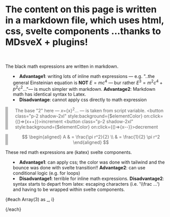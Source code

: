 <!-- <link rel="stylesheet" href="https://cdn.jsdelivr.net/npm/katex@0.16.2/dist/katex.min.css" integrity="sha384-bYdxxUwYipFNohQlHt0bjN/LCpueqWz13HufFEV1SUatKs1cm4L6fFgCi1jT643X" crossorigin="anonymous"> -->
<script>
    import { elementColor } from "$lib/store.js"
    // $:console.log($elementColor)
    import K from '$lib/Katex.svelte'; 
    // this component already includes the commented rel link above, otherwise it's needed
    import { blur, scale, fly, fade} from 'svelte/transition'
    import { elasticOut, /* quintOut,*/ } from 'svelte/easing'

    let x = 2

    function scaleHueElastic(node, { delay = 0, duration = 400, easing=elasticOut }) {
		const o = +getComputedStyle(node).opacity;

		return {
			delay,
			duration,
            easing,
			css: (t) => `
            transform: scale(${t});
            filter: hue-rotate(${t*2}turn);
            `
		};
	}

    
</script>



# The content on this page is written in a markdown file, which uses html, css, svelte components ...thanks to MDsveX + plugins!

<p>&nbsp;</p>

<!-- <div class="h-6"></div> -->


The black math expressions are written in markdown. 

* **Advantage1**: writing lots of inline math expressions — e.g. "..the general Einsteinian equation is **NOT** $E=mc^4$ — bur rather $E^3=m^2c^4 + p^2c^2$..."— is much simpler with markdown. **Advantage2**: Markdown math has identical syntax to Latex. 
* **Disadvantage**: cannot apply css directly to math expression



>The base "2" here — $x=${x}$^2$... —  is taken from script variable. 
> <button class="p-2 shadow-2xl" style:background={$elementColor}  on:click={()=>{x++}}>increment</button>
> <button class="p-2 shadow-2xl" style:background={$elementColor} on:click={()=>{x--}}>decrement</button>

>$$
>\begin{aligned}
>A & = \frac{\pi r^2}{2} \\
> & = \frac{1}{2} \pi r^2
>\end{aligned}
>$$



<!-- \frac{1}{2} \pi r^2 -->

These red math expressions are (katex) svelte components. 
* **Advantage1**: can apply css; the color was done with tailwind and the bounce was done with svelte transition!! **Advantage2**: can use conditional logic (e.g. for loops)
* **Disadvantage1**: terrible for inline math expressions. **Disadvantage2**: syntax starts to depart from latex: escaping characters (i.e. '\\\frac ...') and having to be wrapped within svelte components.

{#each Array(3) as _, i}
<!-- <div class="text-red-500" in:scaleHueElastic> -->
<!-- <div class="text-red-500" in:scale={{easing:elasticOut, duration: 1000}}> -->
<div in:scale={{easing:elasticOut, duration: 1000}}>
	<K d m={'\\int\\limits_\{-\\infty\}\^\{\\infty\}\ e\^\{-x\^\{2\}\}\ \\\,\ dx\ =\ \\sqrt\{\\pi\}'}  />
	<K d m={'\\prod_\{i=a\}\^\{b\}\ f\(i\)'}  />
	<K d m={' A \\overset{!}{=} B; A \\stackrel{!}{=} B'}  />
	<K m={'k = \\frac{aL}{At} \\ln \\frac{h_0}{h_t}'} />
	<K d m={'I=\\int_0^1 f(x) dx'} />
	<K d m={'\\frac{x}{3}'} />
	<K
		d
		m={'S(\\omega)=\\frac{\\alpha g^2}{\\omega^5} ,e^{[-0.74\\bigl\\{\\frac{\\omega U_\\omega 19.5}{g}\\bigr\\}^{-4}]}'}
	/>
</div>
{/each}



<!-- tailwind is still very useful inline, however so are original bullet points,   -->
<style>
   
    blockquote {  
        margin: 0;  
        padding-left: 1.4rem;  
        border-left: 8px solid #bbb; 
        /* border-left: 4px solid #dadada;  */
        }
    ul { 
    list-style-type: disc; 
    list-style-position: inside; 
    }
    ol { 
    list-style-type: decimal; 
    list-style-position: inside; 
    }
    ul ul, ol ul { 
    list-style-type: circle; 
    list-style-position: inside; 
    margin-left: 15px; 
    }
    ol ol, ul ol { 
    list-style-type: lower-latin; 
    list-style-position: inside; 
    margin-left: 15px; 
    }
    h1 {
    @apply text-2xl;
    }
    h2 {
    @apply text-xl;
    }
    h3 {
    @apply text-lg;
    }
    a {
    @apply text-blue-600 underline;
    }
</style>